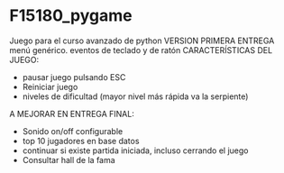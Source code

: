 # F15180_pygame
Juego para el curso avanzado de python
VERSION PRIMERA ENTREGA
menú genérico. eventos de teclado y de ratón
CARACTERÍSTICAS DEL JUEGO: 
- pausar juego pulsando ESC
- Reiniciar juego
- niveles de dificultad (mayor nivel más rápida va la serpiente)

A MEJORAR EN ENTREGA FINAL:
- Sonido on/off configurable
- top 10 jugadores en base datos
- continuar si existe partida iniciada, incluso cerrando el juego
- Consultar hall de la fama

